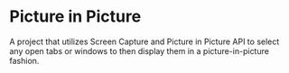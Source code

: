 # Picture in Picture

A project that utilizes Screen Capture and Picture in Picture API to select any open tabs or windows to then display them in a picture-in-picture fashion.
